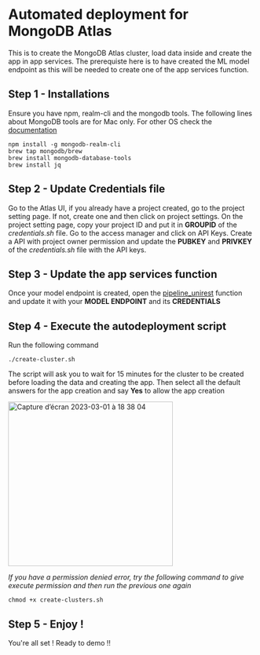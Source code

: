 # Automated deployment for MongoDB Atlas

This is to create the MongoDB Atlas cluster, load data inside and create the app in app services.
The prerequiste here is to have created the ML model endpoint as this will be needed to create one of the app services function.

## Step 1 - Installations

Ensure you have npm, realm-cli and the mongodb tools.
The following lines about MongoDB tools are for Mac only. For other OS check the [documentation](https://www.mongodb.com/docs/database-tools/installation/installation/) 

```
npm install -g mongodb-realm-cli
brew tap mongodb/brew
brew install mongodb-database-tools
brew install jq
```

## Step 2 - Update Credentials file

Go to the Atlas UI, if you already have a project created, go to the project setting page. If not, create one and then click on project settings.
On the project setting page, copy your project ID and put it in **GROUPID** of the *credentials.sh* file.
Go to the access manager and click on API Keys.
Create a API with project owner permission and update the **PUBKEY** and **PRIVKEY** of the *credentials.sh* file with the API keys.

## Step 3 - Update the app services function

Once your model endpoint is created, open the [pipeline_unirest](insuranceDemoApp/functions/pipeline_unirest.js) function and update it with your **MODEL ENDPOINT** and its **CREDENTIALS**


## Step 4 - Execute the autodeployment script

Run the following command

```
./create-cluster.sh
```
The script will ask you to wait for 15 minutes for the cluster to be created before loading the data and creating the app. 
Then select all the default answers for the app creation and say **Yes** to allow the app creation

<img width="335" alt="Capture d’écran 2023-03-01 à 18 38 04" src="https://user-images.githubusercontent.com/33204364/222218559-42530fb3-0f3f-42bd-85fd-585820ebc603.png">

*If you have a permission denied error, try the following command to give execute permission and then run the previous one again*

```
chmod +x create-clusters.sh
```
## Step 5 - Enjoy !

You're all set ! Ready to demo !!

